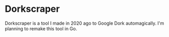 # Dorkscraper
Dorkscraper is a tool I made in 2020 ago to Google Dork automagically. 
I'm planning to remake this tool in Go.
